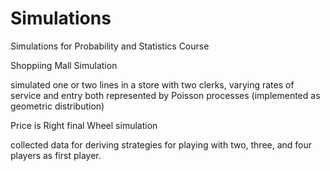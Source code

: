 # Simulations
Simulations for Probability and Statistics Course

Shoppiing Mall Simulation

simulated one or two lines in a store with two clerks, varying rates of service and entry both represented by Poisson processes (implemented as geometric distribution)

Price is Right final Wheel simulation

collected data for deriving strategies for playing with two, three, and four players as first player.
